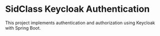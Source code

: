 # SidClass Keycloak Authentication
This project implements authentication and authorization using Keycloak with Spring Boot.
